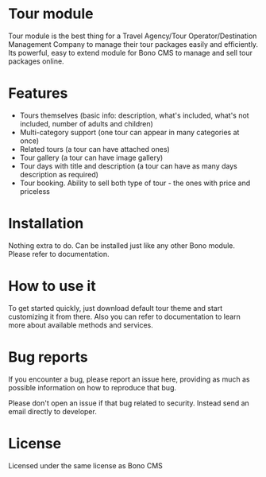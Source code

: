 
# Tour module

Tour module is the best thing for a Travel Agency/Tour Operator/Destination Management Company to manage their tour packages easily and efficiently. Its powerful, easy to extend module for Bono CMS to manage and sell tour packages online.

# Features

- Tours themselves (basic info: description, what's included, what's not included, number of adults and children)
- Multi-category support (one tour can appear in many categories at once)
- Related tours (a tour can have attached ones)
- Tour gallery (a tour can have image gallery)
- Tour days with title and description (a tour can have as many days description as required)
- Tour booking. Ability to sell both type of tour - the ones with price and priceless

# Installation

Nothing extra to do. Can be installed just like any other Bono module. Please refer to documentation.

# How to use it

To get started quickly, just download default tour theme and start customizing it from there. Also you can refer to documentation to learn more about available methods and services.

# Bug reports

If you encounter a bug, please report an issue here, providing as much as possible information on how to reproduce that bug. 

Please don't open an issue if that bug related to security. Instead send an email directly to developer.

# License

Licensed under the same license as Bono CMS